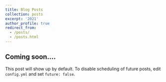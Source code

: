 ```yaml
---
title: Blog Posts
collection: posts
excerpt: '2021'
author_profile: true
redirect_from: 
  - /posts/
  - /posts.html
---
```


Coming soon....
---

This post will show up by default. To disable scheduling of future posts, edit `config.yml` and set `future: false`. 
